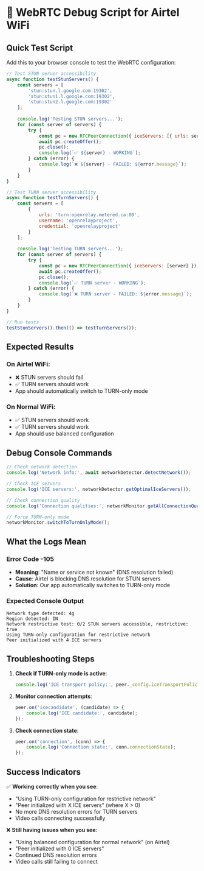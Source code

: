 # 🔧 WebRTC Debug Script for Airtel WiFi

## Quick Test Script

Add this to your browser console to test the WebRTC configuration:

```javascript
// Test STUN server accessibility
async function testStunServers() {
    const servers = [
        'stun:stun.l.google.com:19302',
        'stun:stun1.l.google.com:19302',
        'stun:stun2.l.google.com:19302'
    ];
    
    console.log('Testing STUN servers...');
    for (const server of servers) {
        try {
            const pc = new RTCPeerConnection({ iceServers: [{ urls: server }] });
            await pc.createOffer();
            pc.close();
            console.log(`✅ ${server} - WORKING`);
        } catch (error) {
            console.log(`❌ ${server} - FAILED: ${error.message}`);
        }
    }
}

// Test TURN server accessibility
async function testTurnServers() {
    const servers = [
        {
            urls: 'turn:openrelay.metered.ca:80',
            username: 'openrelayproject',
            credential: 'openrelayproject'
        }
    ];
    
    console.log('Testing TURN servers...');
    for (const server of servers) {
        try {
            const pc = new RTCPeerConnection({ iceServers: [server] });
            await pc.createOffer();
            pc.close();
            console.log(`✅ TURN server - WORKING`);
        } catch (error) {
            console.log(`❌ TURN server - FAILED: ${error.message}`);
        }
    }
}

// Run tests
testStunServers().then(() => testTurnServers());
```

## Expected Results

### On Airtel WiFi:
- ❌ STUN servers should fail
- ✅ TURN servers should work
- App should automatically switch to TURN-only mode

### On Normal WiFi:
- ✅ STUN servers should work
- ✅ TURN servers should work
- App should use balanced configuration

## Debug Console Commands

```javascript
// Check network detection
console.log('Network info:', await networkDetector.detectNetwork());

// Check ICE servers
console.log('ICE servers:', networkDetector.getOptimalIceServers());

// Check connection quality
console.log('Connection qualities:', networkMonitor.getAllConnectionQualities());

// Force TURN-only mode
networkMonitor.switchToTurnOnlyMode();
```

## What the Logs Mean

### Error Code -105
- **Meaning**: "Name or service not known" (DNS resolution failed)
- **Cause**: Airtel is blocking DNS resolution for STUN servers
- **Solution**: Our app automatically switches to TURN-only mode

### Expected Console Output
```
Network type detected: 4g
Region detected: IN
Network restrictive test: 0/2 STUN servers accessible, restrictive: true
Using TURN-only configuration for restrictive network
Peer initialized with 4 ICE servers
```

## Troubleshooting Steps

1. **Check if TURN-only mode is active**:
   ```javascript
   console.log('ICE transport policy:', peer._config.iceTransportPolicy);
   ```

2. **Monitor connection attempts**:
   ```javascript
   peer.on('icecandidate', (candidate) => {
       console.log('ICE candidate:', candidate);
   });
   ```

3. **Check connection state**:
   ```javascript
   peer.on('connection', (conn) => {
       console.log('Connection state:', conn.connectionState);
   });
   ```

## Success Indicators

✅ **Working correctly when you see**:
- "Using TURN-only configuration for restrictive network"
- "Peer initialized with X ICE servers" (where X > 0)
- No more DNS resolution errors for TURN servers
- Video calls connecting successfully

❌ **Still having issues when you see**:
- "Using balanced configuration for normal network" (on Airtel)
- "Peer initialized with 0 ICE servers"
- Continued DNS resolution errors
- Video calls still failing to connect
